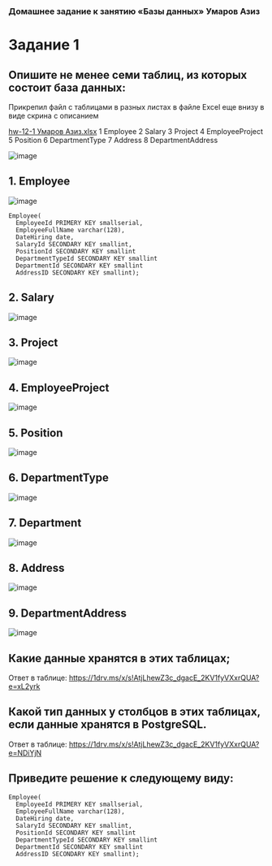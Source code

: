 ### Домашнее задание к занятию «Базы данных» Умаров Азиз

# Задание 1
## Опишите не менее семи таблиц, из которых состоит база данных:
Прикрепил файл с таблицами в разных листах в файле Excel еще внизу в виде скрина с описанием

[hw-12-1 Умаров Азиз.xlsx](https://github.com/UmarovAM/sys-homework/files/11469887/hw-12-1.xlsx)
1	Employee
2	Salary
3	Project
4	EmployeeProject
5	Position
6	DepartmentType
7	Address
8	DepartmentAddress

![image](https://github.com/UmarovAM/sys-homework/assets/118117183/b525586f-3184-4feb-921c-e18a71e19f94)

## 1.	Employee
![image](https://github.com/UmarovAM/sys-homework/assets/118117183/cd462c26-dc98-4475-b153-3d0e0420aa90)
```
Employee(
  EmployeeId PRIMERY KEY smallserial,
  EmployeeFullName varchar(128),
  DateHiring date,
  SalaryId SECONDARY KEY smallint,
  PositionId SECONDARY KEY smallint
  DepartmentTypeId SECONDARY KEY smallint
  DepartmentId SECONDARY KEY smallint
  AddressID SECONDARY KEY smallint);
```
## 2.	Salary
![image](https://github.com/UmarovAM/sys-homework/assets/118117183/74a03b87-b015-47f6-9ccf-9239ae10e7ed)

## 3.	Project
![image](https://github.com/UmarovAM/sys-homework/assets/118117183/1eae8981-c6d4-4f0e-b1b2-fe273bf35c07)

## 4.	EmployeeProject
![image](https://github.com/UmarovAM/sys-homework/assets/118117183/d8f670bb-c02b-421b-9927-658b01894d95)

## 5.	Position
![image](https://github.com/UmarovAM/sys-homework/assets/118117183/8dbde879-d68f-4865-8625-7e2b1b7574f6)

## 6.	DepartmentType
![image](https://github.com/UmarovAM/sys-homework/assets/118117183/0be339f9-6e48-4ca9-ac96-15fd2af69c37)

## 7.	Department
![image](https://github.com/UmarovAM/sys-homework/assets/118117183/eb06234e-42c4-4af8-8f46-0bce097ea384)

## 8.	Address
![image](https://github.com/UmarovAM/sys-homework/assets/118117183/9b3f5345-7e16-4662-a3aa-4af5694d8b28)

## 9.	DepartmentAddress
![image](https://github.com/UmarovAM/sys-homework/assets/118117183/0e80b7d7-3ef0-4bc2-80ad-3869c97139f4)



## Какие данные хранятся в этих таблицах;
Ответ в таблице:
https://1drv.ms/x/s!AtjLhewZ3c_dgacE_2KV1fyVXxrQUA?e=xL2yrk

## Какой тип данных у столбцов в этих таблицах, если данные хранятся в PostgreSQL.
Ответ в таблице:
https://1drv.ms/x/s!AtjLhewZ3c_dgacE_2KV1fyVXxrQUA?e=NDiYjN

## Приведите решение к следующему виду:
```
Employee(
  EmployeeId PRIMERY KEY smallserial,
  EmployeeFullName varchar(128),
  DateHiring date,
  SalaryId SECONDARY KEY smallint,
  PositionId SECONDARY KEY smallint
  DepartmentTypeId SECONDARY KEY smallint
  DepartmentId SECONDARY KEY smallint
  AddressID SECONDARY KEY smallint);
```
